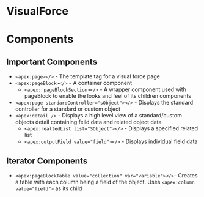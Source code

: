 # VisualForce
# Components
## Important Components
* `<apex:page></>` - The template tag for a visual force page
* `<apex:pageBlock></>` - A container component
  * `<apex: pageBlockSection></>` - A wrapper component used with pageBlock to enable the looks and feel of its children components
* `<apex:page standardController="sObject"></>` - Displays the standard controller for a standard or custom object
* `<apex:detail />` - Displays a high level view of a standard/custom objects detail containing feild data and related object data
  * `<apex:realtedList list="SObject"></>` - Displays a specified related list
  * `<apex:outputField value="field"></>` - Displays individual field data
## Iterator Components
* `<apex:pageBlockTable value="collection" var="variable"></>`- Creates a table with each column being a field of the object. Uses `<apex:column value="field">` as its child
